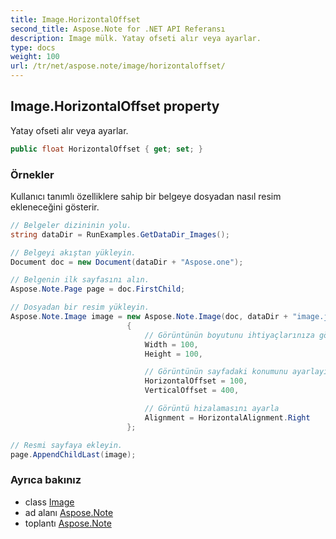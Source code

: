 ```yaml
---
title: Image.HorizontalOffset
second_title: Aspose.Note for .NET API Referansı
description: Image mülk. Yatay ofseti alır veya ayarlar.
type: docs
weight: 100
url: /tr/net/aspose.note/image/horizontaloffset/
---
```

## Image.HorizontalOffset property

Yatay ofseti alır veya ayarlar.

```csharp
public float HorizontalOffset { get; set; }
```

### Örnekler

Kullanıcı tanımlı özelliklere sahip bir belgeye dosyadan nasıl resim ekleneceğini gösterir.

```csharp
// Belgeler dizininin yolu.
string dataDir = RunExamples.GetDataDir_Images();

// Belgeyi akıştan yükleyin.
Document doc = new Document(dataDir + "Aspose.one");

// Belgenin ilk sayfasını alın.
Aspose.Note.Page page = doc.FirstChild;

// Dosyadan bir resim yükleyin.
Aspose.Note.Image image = new Aspose.Note.Image(doc, dataDir + "image.jpg")
                          {
                              // Görüntünün boyutunu ihtiyaçlarınıza göre değiştirin (isteğe bağlı).
                              Width = 100,
                              Height = 100,

                              // Görüntünün sayfadaki konumunu ayarlayın (isteğe bağlı).
                              HorizontalOffset = 100,
                              VerticalOffset = 400,

                              // Görüntü hizalamasını ayarla
                              Alignment = HorizontalAlignment.Right
                          };

// Resmi sayfaya ekleyin.
page.AppendChildLast(image);
```

### Ayrıca bakınız

* class [Image](../)
* ad alanı [Aspose.Note](../../image/)
* toplantı [Aspose.Note](../../../)


